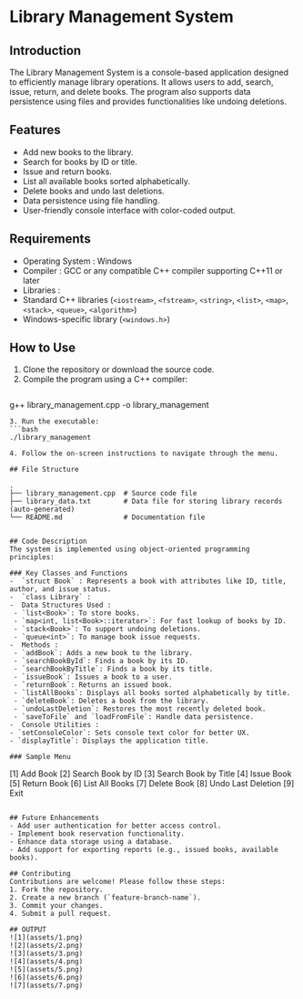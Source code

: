   # Library Management System

## Introduction
The Library Management System is a console-based application designed to efficiently manage library operations. 
It allows users to add, search, issue, return, and delete books. The program also supports data persistence using files 
and provides functionalities like undoing deletions.

## Features
- Add new books to the library.
- Search for books by ID or title.
- Issue and return books.
- List all available books sorted alphabetically.
- Delete books and undo last deletions.
- Data persistence using file handling.
- User-friendly console interface with color-coded output.

## Requirements
-  Operating System : Windows
-  Compiler : GCC or any compatible C++ compiler supporting C++11 or later
-  Libraries :
- Standard C++ libraries (`<iostream>`, `<fstream>`, `<string>`, `<list>`, `<map>`, `<stack>`, `<queue>`, `<algorithm>`)
 - Windows-specific library (`<windows.h>`)

## How to Use
1. Clone the repository or download the source code.
2. Compile the program using a C++ compiler:
   ```bash
 g++ library_management.cpp -o library_management
   ```
3. Run the executable:
   ```bash
   ./library_management

4. Follow the on-screen instructions to navigate through the menu.

## File Structure

.
├── library_management.cpp  # Source code file
├── library_data.txt        # Data file for storing library records (auto-generated)
└── README.md               # Documentation file


## Code Description
The system is implemented using object-oriented programming principles:

### Key Classes and Functions
-  `struct Book` : Represents a book with attributes like ID, title, author, and issue status.
-  `class Library` :
  -  Data Structures Used :
    - `list<Book>`: To store books.
    - `map<int, list<Book>::iterator>`: For fast lookup of books by ID.
    - `stack<Book>`: To support undoing deletions.
    - `queue<int>`: To manage book issue requests.
  -  Methods :
    - `addBook`: Adds a new book to the library.
    - `searchBookById`: Finds a book by its ID.
    - `searchBookByTitle`: Finds a book by its title.
    - `issueBook`: Issues a book to a user.
    - `returnBook`: Returns an issued book.
    - `listAllBooks`: Displays all books sorted alphabetically by title.
    - `deleteBook`: Deletes a book from the library.
    - `undoLastDeletion`: Restores the most recently deleted book.
    - `saveToFile` and `loadFromFile`: Handle data persistence.
-  Console Utilities :
  - `setConsoleColor`: Sets console text color for better UX.
  - `displayTitle`: Displays the application title.

### Sample Menu
```
[1] Add Book
[2] Search Book by ID
[3] Search Book by Title
[4] Issue Book
[5] Return Book
[6] List All Books
[7] Delete Book
[8] Undo Last Deletion
[9] Exit
```

## Future Enhancements
- Add user authentication for better access control.
- Implement book reservation functionality.
- Enhance data storage using a database.
- Add support for exporting reports (e.g., issued books, available books).

## Contributing
Contributions are welcome! Please follow these steps:
1. Fork the repository.
2. Create a new branch (`feature-branch-name`).
3. Commit your changes.
4. Submit a pull request.

## OUTPUT
![1](assets/1.png)
![2](assets/2.png)
![3](assets/3.png)
![4](assets/4.png)
![5](assets/5.png)
![6](assets/6.png)
![7](assets/7.png)

